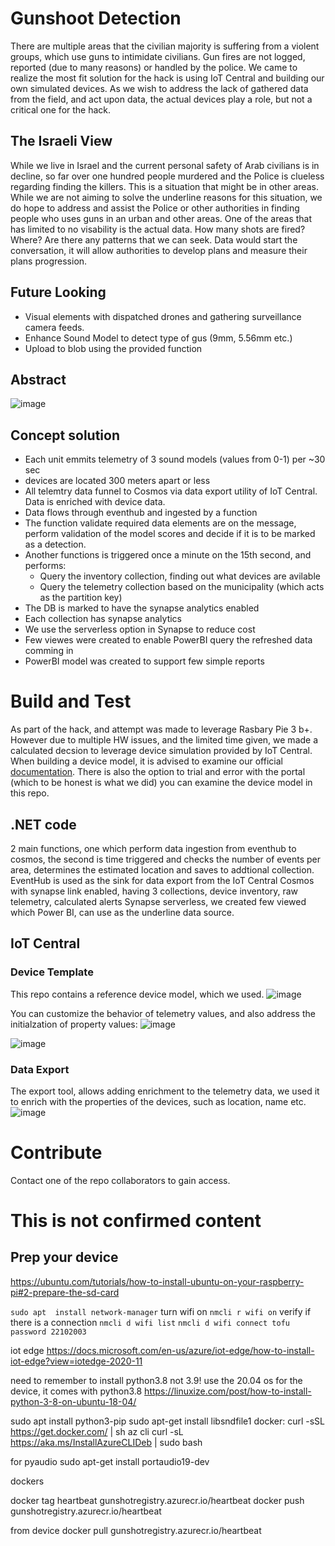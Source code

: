 # Gunshoot Detection 
There are multiple areas that the civilian majority is suffering from a violent groups, which use guns to intimidate civilians. 
Gun fires are not logged, reported (due to many reasons) or handled by the police.
We came to realize the most fit solution for the hack is using IoT Central and building our own simulated devices. As we wish to address the lack of gathered data from the field, and act upon data, the actual devices play a role, but not a critical one for the hack.

## The Israeli View
While we live in Israel and the current personal safety of Arab civilians is in decline, so far over one hundred people murdered and the Police is clueless regarding finding the killers. This is a situation that might be in other areas. While we are not aiming to solve the underline reasons for this situation, we do hope to address and assist the Police or other authorities in finding people who uses guns in an urban and other areas. One of the areas that has limited to no visability is the actual data. How many shots are fired? Where? Are there any patterns that we can seek.
Data would start the conversation, it will allow authorities to develop plans and measure their plans progression.

## Future Looking 
- Visual elements with dispatched drones and gathering surveillance camera feeds.
- Enhance Sound Model to detect type of gus (9mm, 5.56mm etc.)
- Upload to blob using the provided function

 
## Abstract
![image](https://user-images.githubusercontent.com/37622785/137309050-5118ad48-e75a-4ff8-a683-7607c6c0bc94.png)



## Concept solution
- Each unit emmits telemetry of 3 sound models (values from 0-1) per ~30 sec
- devices are located 300 meters apart or less
- All telemtry data funnel to Cosmos via data export utility of IoT Central. Data is enriched with device data.
- Data flows through eventhub and ingested by a function
- The function validate required data elements are on the message, perform validation of the model scores and decide if it is to be marked as a detection.
- Another functions is triggered once a minute on the 15th second, and performs:
    - Query the inventory collection, finding out what devices are avilable
    - Query the telemetry collection based on the municipality (which acts as the partition key)
- The DB is marked to have the synapse analytics enabled
- Each collection has synapse analytics
- We use the serverless option in Synapse to reduce cost
- Few viewes were created to enable PowerBI query the refreshed data comming in
- PowerBI model was created to support few simple reports

# Build and Test
As part of the hack, and attempt was made to leverage Rasbary Pie 3 b+. However due to multiple HW issues, and the limited time given, we made a calculated decsion to leverage device simulation provided by IoT Central.
When building a device model, it is advised to examine our official  [documentation](https://docs.microsoft.com/en-us/azure/iot-edge/how-to-vs-code-develop-module?view=iotedge-2020-11).
There is also the option to trial and error with the portal (which to be honest is what we did) you can examine the device model in this repo.

## .NET code
2 main functions, one which perform data ingestion from eventhub to cosmos, the second is time triggered and checks the number of events per area, determines the estimated location and saves to addtional collection.
EventHub is used as the sink for data export from the IoT Central
Cosmos with synapse link enabled, having 3 collections, device inventory, raw telemetry, calculated alerts
Synapse serverless, we created few viewed which Power BI, can use as the underline data source.

## IoT Central
### Device Template
This repo contains a reference device model, which we used.
![image](https://user-images.githubusercontent.com/37622785/137309766-51382435-d6f7-46d9-9531-51e92b40b8f5.png)

You can customize the behavior of telemetry values, and also address the initialzation of property values:
![image](https://user-images.githubusercontent.com/37622785/137309911-446df01c-6e22-45df-bf9e-f23937cc4bcf.png)

![image](https://user-images.githubusercontent.com/37622785/137310122-1881398b-78cb-4b6a-9693-d4f73e9a9023.png)

### Data Export
The export tool, allows adding enrichment to the telemetry data, we used it to enrich with the properties of the devices, such as location, name etc.
![image](https://user-images.githubusercontent.com/37622785/137310358-edc567e7-c4dd-49b9-aa5c-db3eb853cb3d.png)

# Contribute
Contact one of the repo collaborators to gain access. 

# This is not confirmed content 
## Prep your device
https://ubuntu.com/tutorials/how-to-install-ubuntu-on-your-raspberry-pi#2-prepare-the-sd-card

```sudo apt  install network-manager```
turn wifi on
```nmcli r wifi on```
verify if there is a connection
```nmcli d wifi list```
```nmcli d wifi connect tofu password 22102003```

iot edge
https://docs.microsoft.com/en-us/azure/iot-edge/how-to-install-iot-edge?view=iotedge-2020-11

need to remember to install python3.8 not 3.9!
use the 20.04 os for the device, it comes with python3.8
https://linuxize.com/post/how-to-install-python-3-8-on-ubuntu-18-04/

sudo apt install python3-pip
sudo apt-get install libsndfile1
docker:
curl -sSL https://get.docker.com/ | sh
az cli
curl -sL https://aka.ms/InstallAzureCLIDeb | sudo bash


for pyaudio
sudo apt-get install portaudio19-dev

dockers

docker tag heartbeat gunshotregistry.azurecr.io/heartbeat
docker push gunshotregistry.azurecr.io/heartbeat

from device
docker pull gunshotregistry.azurecr.io/heartbeat
